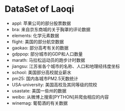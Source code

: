 # DataSet of Laoqi

- appl: 苹果公司的部分股票数据
- bra: 来自京东商城的关于胸罩的评论数据
- elements: 化学元素数据
- flight: 美国的部分航空数据
- gaokao: 部分高考有关的数据
- gdppop: 部分城市的GDP和人口数量
- marath: 马拉松运动员的跑步计时数据
- jiangsu: 江苏省各个城市的名称、人口和地理经纬度坐标
- school: 美国部分高校就业薪水
- pm25: 国内各城市PM2.5天数统计
- USA-university: 美国高校及其同等级的院校
- usastate: 美国一些州的数据
- weibo: 从微博上搜索[PYTHON]并爬虫相应的内容
- winemag: 葡萄酒的有关数据

